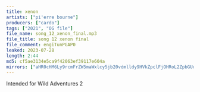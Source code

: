 ```yaml
---
title: xenon
artists: ["pi'erre bourne"]
producers: ["cardo"]
tags: ["2021", "OG file"]
file_name: song_12_xenon_final.mp3
file_title: song 12 xenon final
file_comment: engiTunPGAP0
leaked: 2023-07-28
length: 2:44
md5: cf5ae3134e5ca9f42063ef39117e604a
mirrors: ["aHR0cHM6Ly9rcmFrZW5maWxlcy5jb20vdmlldy9HVkZpclFjOHRoL2ZpbGUuaHRtbA==", "aHR0cHM6Ly9kYnJlZS5vcmcvdi8yNjRjNDk="]
---
```

Intended for Wild Adventures 2
